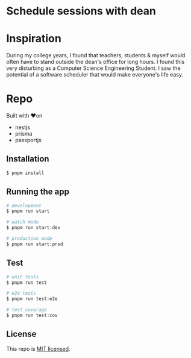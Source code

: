 # Schedule sessions with dean 

# Inspiration

During my college years, I found that teachers, students & myself would often have to stand outside the
dean's office for long hours. I found this very disturbing as a Computer Science Engineering Student. I saw the potential of 
a software scheduler that would make everyone's life easy.


# Repo


Built with ❤️on

- nestjs
- prisma 
- passportjs



## Installation

```bash
$ pnpm install
```

## Running the app

```bash
# development
$ pnpm run start

# watch mode
$ pnpm run start:dev

# production mode
$ pnpm run start:prod
```

## Test

```bash
# unit tests
$ pnpm run test

# e2e tests
$ pnpm run test:e2e

# test coverage
$ pnpm run test:cov
```

## License

This repo is [MIT licensed](LICENSE).
